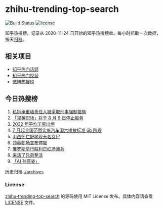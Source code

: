 # zhihu-trending-top-search

[![Build Status](https://github.com/justjavac/zhihu-trending-top-search/workflows/ci/badge.svg?branch=main)](https://github.com/justjavac/zhihu-trending-top-search/actions)
[![license](https://img.shields.io/github/license/justjavac/zhihu-trending-top-search)](https://github.com/justjavac/zhihu-trending-top-search/blob/main/LICENSE)

知乎热搜榜，记录从 2020-11-24 日开始的知乎热搜榜单。每小时抓取一次数据，按天[归档](./archives)。

## 相关项目

- [知乎热门话题](https://github.com/justjavac/zhihu-trending-hot-questions)
- [知乎热门视频](https://github.com/justjavac/zhihu-trending-hot-video)
- [微博热搜榜](https://github.com/justjavac/weibo-trending-hot-search)

## 今日热搜榜

<!-- BEGIN -->
<!-- 最后更新时间 Wed May 10 2023 13:06:37 GMT+0800 (China Standard Time) -->

1. [私拆承重墙责任人被采取刑事强制措施](https://www.zhihu.com/search?q=%E7%A7%81%E6%8B%86%E6%89%BF%E9%87%8D%E5%A2%99%E8%B4%A3%E4%BB%BB%E4%BA%BA%E8%A2%AB%E9%87%87%E5%8F%96%E5%88%91%E4%BA%8B%E5%BC%BA%E5%88%B6%E6%8E%AA%E6%96%BD)
1. [「领英职场」将于 8 月 9 日停止服务](https://www.zhihu.com/search?q=%E3%80%8C%E9%A2%86%E8%8B%B1%E8%81%8C%E5%9C%BA%E3%80%8D%E5%B0%86%E4%BA%8E%208%20%E6%9C%88%209%20%E6%97%A5%E5%81%9C%E6%AD%A2%E6%9C%8D%E5%8A%A1)
1. [2022 年平均工资出炉](https://www.zhihu.com/search?q=2022%20%E5%B9%B4%E5%B9%B3%E5%9D%87%E5%B7%A5%E8%B5%84%E5%87%BA%E7%82%89)
1. [7 月起全国范围实施汽车国六排放标准 6b 阶段](https://www.zhihu.com/search?q=7%20%E6%9C%88%E8%B5%B7%E5%85%A8%E5%9B%BD%E8%8C%83%E5%9B%B4%E5%AE%9E%E6%96%BD%E6%B1%BD%E8%BD%A6%E5%9B%BD%E5%85%AD%E6%8E%92%E6%94%BE%E6%A0%87%E5%87%86%206b%20%E9%98%B6%E6%AE%B5)
1. [山西怀仁野地现无名女尸](https://www.zhihu.com/search?q=%E5%B1%B1%E8%A5%BF%E6%80%80%E4%BB%81%E9%87%8E%E5%9C%B0%E7%8E%B0%E6%97%A0%E5%90%8D%E5%A5%B3%E5%B0%B8)
1. [领英职场宣布停服](https://www.zhihu.com/search?q=%E9%A2%86%E8%8B%B1%E8%81%8C%E5%9C%BA%E5%AE%A3%E5%B8%83%E5%81%9C%E6%9C%8D)
1. [俄罗斯举行胜利日红场阅兵](https://www.zhihu.com/search?q=%E4%BF%84%E7%BD%97%E6%96%AF%E4%B8%BE%E8%A1%8C%E8%83%9C%E5%88%A9%E6%97%A5%E7%BA%A2%E5%9C%BA%E9%98%85%E5%85%B5)
1. [来活了兄弟整活](https://www.zhihu.com/search?q=%E6%9D%A5%E6%B4%BB%E4%BA%86%E5%85%84%E5%BC%9F%E6%95%B4%E6%B4%BB)
1. [「AI 孙燕姿」](https://www.zhihu.com/search?q=%E3%80%8CAI%20%E5%AD%99%E7%87%95%E5%A7%BF%E3%80%8D)

<!-- END -->

历史归档 [./archives](./archives)

### License

[zhihu-trending-top-search](https://github.com/justjavac/zhihu-trending-top-search) 的源码使用 MIT License
发布。具体内容请查看 [LICENSE](./LICENSE) 文件。
